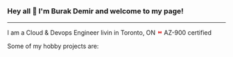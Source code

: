 ### Hey all 👋 I'm Burak Demir and welcome to my page!
---

I am a Cloud & Devops Engineer livin in Toronto, ON <img src="./images/canada_flag_s.png" style="width: 12px;">
AZ-900 certified


Some of my hobby projects are:


<!--
**BcDemir/BcDemir** is a ✨ _special_ ✨ repository because its `README.md` (this file) appears on your GitHub profile.

Here are some ideas to get you started:

- 🔭 I’m currently working on ...
- 🌱 I’m currently learning ...
- 👯 I’m looking to collaborate on ...
- 🤔 I’m looking for help with ...
- 💬 Ask me about ...
- 📫 How to reach me: ...
- 😄 Pronouns: ...
- ⚡ Fun fact: ...
-->
